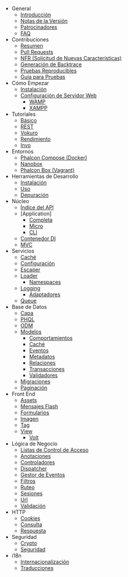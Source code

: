 - General 
    - [Introducción](/[[language]]/[[version]]/introduction)
    - [Notas de la Versión](https://github.com/phalcon/cphalcon/blob/3.2.x/CHANGELOG-3.2.md)
    - [Patrocinadores](/[[language]]/[[version]]/sponsors)
    - [FAQ](/[[language]]/[[version]]/faq)
- Contribuciones 
    - [Resumen](/[[language]]/[[version]]/contributions)
    - [Pull Requests](/[[language]]/[[version]]/new-pull-request)
    - [NFR (Solicitud de Nuevas Características)](/[[language]]/[[version]]/new-feature-request)
    - [Generación de Backtrace](/[[language]]/[[version]]/generating-backtrace)
    - [Pruebas Reproducibles](/[[language]]/[[version]]/reproducible-tests)
    - [Guía para Pruebas](/[[language]]/[[version]]/unit-testing)
- Cómo Empezar 
    - [Instalación](/[[language]]/[[version]]/installation)
    - [Configuración de Servidor Web](/[[language]]/[[version]]/webserver-setup) 
        - [WAMP](/[[language]]/[[version]]/webserver-wamp)
        - [XAMPP](/[[language]]/[[version]]/webserver-xampp)
- Tutoriales 
    - [Básico](/[[language]]/[[version]]/tutorial-base)
    - [REST](/[[language]]/[[version]]/tutorial-rest)
    - [Vokuro](/[[language]]/[[version]]/tutorial-vokuro)
    - [Rendimiento](/[[language]]/[[version]]/performance)
    - [Invo](/[[language]]/[[version]]/tutorial-invo)
- Entornos 
    - [Phalcon Compose (Docker)](/[[language]]/[[version]]/environments-docker)
    - [Nanobox](/[[language]]/[[version]]/environments-nanobox)
    - [Phalcon Box (Vagrant)](/[[language]]/[[version]]/environments-vagrant)
- Herramientas de Desarrollo 
    - [Instalación](/[[language]]/[[version]]/devtools-installation)
    - [Uso](/[[language]]/[[version]]/devtools-usage)
    - [Depuración](/[[language]]/[[version]]/debug)
- Núcleo 
    - [Índice del API](/[[language]]/[[version]]/api/index)
    - [Application] 
        - [Completa](/[[language]]/[[version]]/application)
        - [Micro](/[[language]]/[[version]]/application-micro)
        - [CLI](/[[language]]/[[version]]/application-cli)
    - [Contenedor DI](/[[language]]/[[version]]/di)
    - [MVC](/[[language]]/[[version]]/mvc)
- Servicios 
    - [Caché](/[[language]]/[[version]]/cache)
    - [Configuración](/[[language]]/[[version]]/config)
    - [Escaper](/[[language]]/[[version]]/escaper)
    - [Loader](/[[language]]/[[version]]/loader) 
        - [Namespaces](/[[language]]/[[version]]/namespaces)
    - [Logging](/[[language]]/[[version]]/logging) 
        - [Adaptadores](/[[language]]/[[version]]/logging#usage)
    - [Queue](/[[language]]/[[version]]/queue)
- Base de Datos 
    - [Capa](/[[language]]/[[version]]/db-layer)
    - [PHQL](/[[language]]/[[version]]/db-phql)
    - [ODM](/[[language]]/[[version]]/db-odm)
    - [Modelos](/[[language]]/[[version]]/db-models) 
        - [Comportamientos](/[[language]]/[[version]]/db-models-behaviors)
        - [Caché](/[[language]]/[[version]]/db-models-cache)
        - [Eventos](/[[language]]/[[version]]/db-models-events)
        - [Metadatos](/[[language]]/[[version]]/db-models-metadata)
        - [Relaciones](/[[language]]/[[version]]/db-models-relationships)
        - [Transacciones](/[[language]]/[[version]]/db-models-transactions)
        - [Validadores](/[[language]]/[[version]]/db-models-validation)
    - [Migraciones](/[[language]]/[[version]]/db-migrations)
    - [Paginación](/[[language]]/[[version]]/db-pagination)
- Front End 
    - [Assets](/[[language]]/[[version]]/assets)
    - [Mensajes Flash](/[[language]]/[[version]]/flash)
    - [Formularios](/[[language]]/[[version]]/forms)
    - [Imagen](/[[language]]/[[version]]/image)
    - [Tag](/[[language]]/[[version]]/tag)
    - [View](/[[language]]/[[version]]/views) 
        - [Volt](/[[language]]/[[version]]/volt)
- Lógica de Negocio 
    - [Listas de Control de Acceso](/[[language]]/[[version]]/acl)
    - [Anotaciones](/[[language]]/[[version]]/annotations)
    - [Controladores](/[[language]]/[[version]]/controllers)
    - [Dispatcher](/[[language]]/[[version]]/dispatcher)
    - [Gestor de Eventos](/[[language]]/[[version]]/events)
    - [Filtros](/[[language]]/[[version]]/filter)
    - [Ruteo](/[[language]]/[[version]]/routing)
    - [Sesiones](/[[language]]/[[version]]/session)
    - [Url](/[[language]]/[[version]]/url)
    - [Validación](/[[language]]/[[version]]/validation)
- HTTP 
    - [Cookies](/[[language]]/[[version]]/cookies)
    - [Consulta](/[[language]]/[[version]]/request)
    - [Respuesta](/[[language]]/[[version]]/response)
- Seguridad 
    - [Crypto](/[[language]]/[[version]]/crypt)
    - [Seguridad](/[[language]]/[[version]]/security)
- i18n 
    - [Internacionalización](/[[language]]/[[version]]/i18n)
    - [Traducciones](/[[language]]/[[version]]/translate)